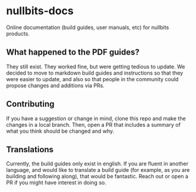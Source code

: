 # nullbits-docs
Online documentation (build guides, user manuals, etc) for nullbits products. 

## What happened to the PDF guides?
They still exist. They worked fine, but were getting tedious to update. We decided to move to markdown build guides and instructions so that they were easier to update, and also so that people in the community could propose changes and additions via PRs.

## Contributing
If you have a suggestion or change in mind, clone this repo and make the changes in a local branch. Then, open a PR that includes a summary of what you think should be changed and why. 

## Translations
Currently, the build guides only exist in english. If you are fluent in another language, and would like to translate a build guide (for example, as you are building and following along), that would be fantastic. Reach out or open a PR if you might have interest in doing so.